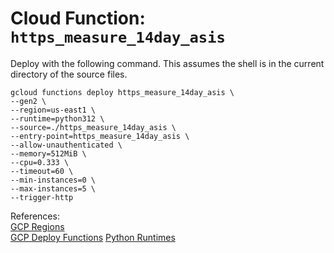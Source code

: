 # Cloud Function: `https_measure_14day_asis`  

Deploy with the following command. This assumes the shell is in the current directory of the source files.  

```
gcloud functions deploy https_measure_14day_asis \
--gen2 \
--region=us-east1 \
--runtime=python312 \
--source=./https_measure_14day_asis \
--entry-point=https_measure_14day_asis \
--allow-unauthenticated \
--memory=512MiB \
--cpu=0.333 \
--timeout=60 \
--min-instances=0 \
--max-instances=5 \
--trigger-http

```  

References:  
[GCP Regions](https://cloud.google.com/functions/docs/locations#tier_1_pricing)  
[GCP Deploy Functions](https://cloud.google.com/functions/docs/tutorials/http#deploying_the_function)
[Python Runtimes](https://cloud.google.com/functions/docs/concepts/execution-environment#python)